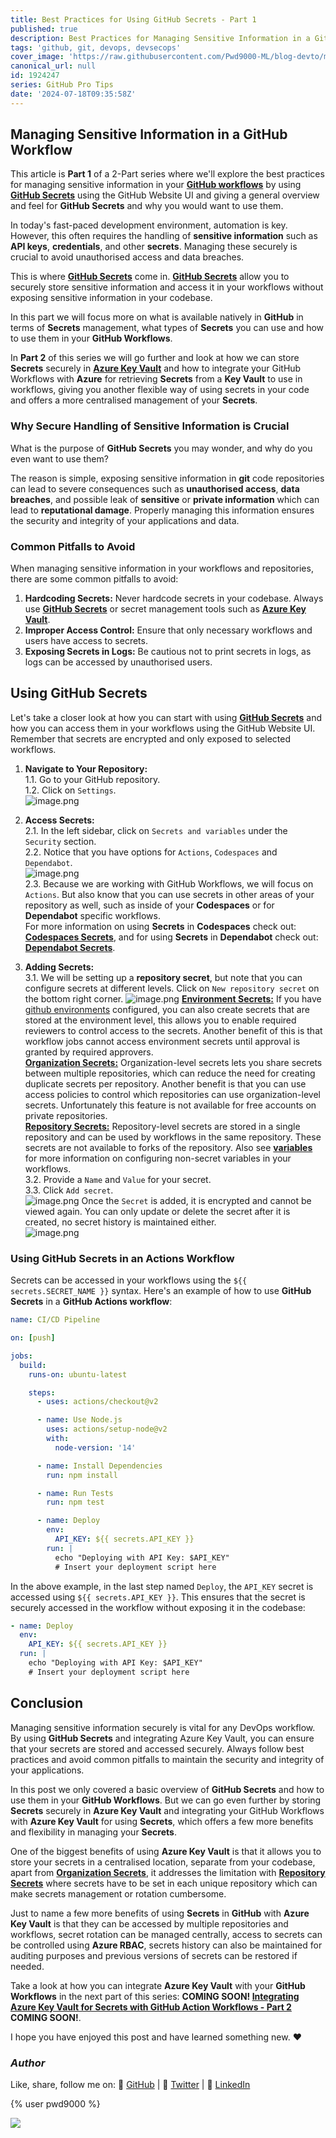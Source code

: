 ```yaml
---
title: Best Practices for Using GitHub Secrets - Part 1
published: true
description: Best Practices for Managing Sensitive Information in a GitHub Workflow
tags: 'github, git, devops, devsecops'
cover_image: 'https://raw.githubusercontent.com/Pwd9000-ML/blog-devto/main/posts/2024/GitHub-Secrets-Best-Practise/assets/main-gh-tips.png'
canonical_url: null
id: 1924247
series: GitHub Pro Tips
date: '2024-07-18T09:35:58Z'
---
```


## Managing Sensitive Information in a GitHub Workflow

This article is **Part 1** of a 2-Part series where we'll explore the best practices for managing sensitive information in your **[GitHub workflows](https://docs.github.com/en/actions/using-workflows/about-workflows?wt.mc_id=DT-MVP-5004771)** by using **[GitHub Secrets](https://docs.github.com/en/actions/security-guides/using-secrets-in-github-actions#about-secrets?wt.mc_id=DT-MVP-5004771)** using the GitHub Website UI and giving a general overview and feel for **GitHub Secrets** and why you would want to use them.

In today's fast-paced development environment, automation is key. However, this often requires the handling of **sensitive information** such as **API keys**, **credentials**, and other **secrets**. Managing these securely is crucial to avoid unauthorised access and data breaches.

This is where **[GitHub Secrets](https://docs.github.com/en/actions/security-guides/using-secrets-in-github-actions#about-secrets?wt.mc_id=DT-MVP-5004771)** come in. **[GitHub Secrets](https://docs.github.com/en/actions/security-guides/using-secrets-in-github-actions#about-secrets?wt.mc_id=DT-MVP-5004771)** allow you to securely store sensitive information and access it in your workflows without exposing sensitive information in your codebase.

In this part we will focus more on what is available natively in **GitHub** in terms of **Secrets** management, what types of **Secrets** you can use and how to use them in your **GitHub Workflows**.

In **Part 2** of this series we will go further and look at how we can store **Secrets** securely in **[Azure Key Vault](https://learn.microsoft.com/en-us/azure/key-vault/general/basic-concepts?wt.mc_id=DT-MVP-5004771)** and how to integrate your GitHub Workflows with **Azure** for retrieving **Secrets** from a **Key Vault** to use in workflows, giving you another flexible way of using secrets in your code and offers a more centralised management of your **Secrets**.

### Why Secure Handling of Sensitive Information is Crucial

What is the purpose of **GitHub Secrets** you may wonder, and why do you even want to use them?

The reason is simple, exposing sensitive information in **git** code repositories can lead to severe consequences such as **unauthorised access**, **data breaches**, and possible leak of **sensitive** or **private information** which can lead to **reputational damage**. Properly managing this information ensures the security and integrity of your applications and data.

### Common Pitfalls to Avoid

When managing sensitive information in your workflows and repositories, there are some common pitfalls to avoid:

1. **Hardcoding Secrets:** Never hardcode secrets in your codebase. Always use **[GitHub Secrets](https://docs.github.com/en/actions/security-guides/using-secrets-in-github-actions#about-secrets?wt.mc_id=DT-MVP-5004771)** or secret management tools such as **[Azure Key Vault](https://learn.microsoft.com/en-us/azure/key-vault/general/basic-concepts?wt.mc_id=DT-MVP-5004771)**.
2. **Improper Access Control:** Ensure that only necessary workflows and users have access to secrets.
3. **Exposing Secrets in Logs:** Be cautious not to print secrets in logs, as logs can be accessed by unauthorised users.

## Using GitHub Secrets

Let's take a closer look at how you can start with using **[GitHub Secrets](https://docs.github.com/en/actions/security-guides/using-secrets-in-github-actions#about-secrets?wt.mc_id=DT-MVP-5004771)** and how you can access them in your workflows using the GitHub Website UI. Remember that secrets are encrypted and only exposed to selected workflows.

1. **Navigate to Your Repository:**  
   1.1. Go to your GitHub repository.  
   1.2. Click on `Settings`.  
   ![image.png](https://raw.githubusercontent.com/Pwd9000-ML/blog-devto/main/posts/2024/GitHub-Secrets-Best-Practise/assets/1-settings.png)

2. **Access Secrets:**  
   2.1. In the left sidebar, click on `Secrets and variables` under the `Security` section.  
   2.2. Notice that you have options for `Actions`, `Codespaces` and `Dependabot`.  
   ![image.png](https://raw.githubusercontent.com/Pwd9000-ML/blog-devto/main/posts/2024/GitHub-Secrets-Best-Practise/assets/1-secrets.png)  
   2.3. Because we are working with GitHub Workflows, we will focus on `Actions`. But also know that you can use secrets in other areas of your repository as well, such as inside of your **Codespaces** or for **Dependabot** specific workflows.  
   For more information on using **Secrets** in **Codespaces** check out: **[Codespaces Secrets](https://docs.github.com/en/codespaces/managing-your-codespaces/managing-your-account-specific-secrets-for-github-codespaces?wt.mc_id=DT-MVP-5004771)**, and for using **Secrets** in **Dependabot** check out: **[Dependabot Secrets](https://docs.github.com/en/code-security/dependabot/working-with-dependabot/automating-dependabot-with-github-actions#accessing-secrets?wt.mc_id=DT-MVP-5004771)**.

3. **Adding Secrets:**  
    3.1. We will be setting up a **repository secret**, but note that you can configure secrets at different levels. Click on `New repository secret` on the bottom right corner. ![image.png](https://raw.githubusercontent.com/Pwd9000-ML/blog-devto/main/posts/2024/GitHub-Secrets-Best-Practise/assets/1-add-secret.png) **[Environment Secrets:](https://docs.github.com/en/actions/security-guides/using-secrets-in-github-actions#creating-secrets-for-an-environment?wt.mc_id=DT-MVP-5004771)** If you have [github environments](https://docs.github.com/en/actions/deployment/targeting-different-environments/using-environments-for-deployment?wt.mc_id=DT-MVP-5004771) configured, you can also create secrets that are stored at the environment level, this allows you to enable required reviewers to control access to the secrets. Another benefit of this is that workflow jobs cannot access environment secrets until approval is granted by required approvers.  
   **[Organization Secrets:](https://docs.github.com/en/actions/security-guides/using-secrets-in-github-actions#creating-secrets-for-an-organization?wt.mc_id=DT-MVP-5004771)** Organization-level secrets lets you share secrets between multiple repositories, which can reduce the need for creating duplicate secrets per repository. Another benefit is that you can use access policies to control which repositories can use organization-level secrets. Unfortunately this feature is not available for free accounts on private repositories.  
   **[Repository Secrets:](https://docs.github.com/en/actions/security-guides/using-secrets-in-github-actions#creating-secrets-for-a-repository?wt.mc_id=DT-MVP-5004771)** Repository-level secrets are stored in a single repository and can be used by workflows in the same repository. These secrets are not available to forks of the repository. Also see **[variables](https://docs.github.com/en/actions/learn-github-actions/variables?wt.mc_id=DT-MVP-5004771)** for more information on configuring non-secret variables in your workflows.  
    3.2. Provide a `Name` and `Value` for your secret.  
    3.3. Click `Add secret`.  
    ![image.png](https://raw.githubusercontent.com/Pwd9000-ML/blog-devto/main/posts/2024/GitHub-Secrets-Best-Practise/assets/2-add-secret.png) Once the `Secret` is added, it is encrypted and cannot be viewed again. You can only update or delete the secret after it is created, no secret history is maintained either.  
    ![image.png](https://raw.githubusercontent.com/Pwd9000-ML/blog-devto/main/posts/2024/GitHub-Secrets-Best-Practise/assets/3-add-secret.png)

### Using GitHub Secrets in an Actions Workflow

Secrets can be accessed in your workflows using the `${{ secrets.SECRET_NAME }}` syntax. Here's an example of how to use **GitHub Secrets** in a **GitHub Actions workflow**:

```yaml
name: CI/CD Pipeline

on: [push]

jobs:
  build:
    runs-on: ubuntu-latest

    steps:
      - uses: actions/checkout@v2

      - name: Use Node.js
        uses: actions/setup-node@v2
        with:
          node-version: '14'

      - name: Install Dependencies
        run: npm install

      - name: Run Tests
        run: npm test

      - name: Deploy
        env:
          API_KEY: ${{ secrets.API_KEY }}
        run: |
          echo "Deploying with API Key: $API_KEY"  
          # Insert your deployment script here
```

In the above example, in the last step named `Deploy`, the `API_KEY` secret is accessed using `${{ secrets.API_KEY }}`. This ensures that the secret is securely accessed in the workflow without exposing it in the codebase:

```yml
- name: Deploy
  env:
    API_KEY: ${{ secrets.API_KEY }}
  run: |
    echo "Deploying with API Key: $API_KEY"  
    # Insert your deployment script here
```

## Conclusion

Managing sensitive information securely is vital for any DevOps workflow. By using **GitHub Secrets** and integrating Azure Key Vault, you can ensure that your secrets are stored and accessed securely. Always follow best practices and avoid common pitfalls to maintain the security and integrity of your applications.

In this post we only covered a basic overview of **GitHub Secrets** and how to use them in your **GitHub Workflows**. But we can go even further by storing **Secrets** securely in **Azure Key Vault** and integrating your GitHub Workflows with **Azure Key Vault** for using **Secrets**, which offers a few more benefits and flexibility in managing your **Secrets**.

One of the biggest benefits of using **Azure Key Vault** is that it allows you to store your secrets in a centralised location, separate from your codebase, apart from **[Organization Secrets](https://docs.github.com/en/actions/security-guides/using-secrets-in-github-actions#creating-secrets-for-an-organization?wt.mc_id=DT-MVP-5004771)**, it addresses the limitation with **[Repository Secrets](https://docs.github.com/en/actions/security-guides/using-secrets-in-github-actions#creating-secrets-for-a-repository?wt.mc_id=DT-MVP-5004771)** where secrets have to be set in each unique repository which can make secrets management or rotation cumbersome.

Just to name a few more benefits of using **Secrets** in **GitHub** with **Azure Key Vault** is that they can be accessed by multiple repositories and workflows, secret rotation can be managed centrally, access to secrets can be controlled using **Azure RBAC**, secrets history can also be maintained for auditing purposes and previous versions of secrets can be restored if needed.

Take a look at how you can integrate **Azure Key Vault** with your **GitHub Workflows** in the next part of this series: **COMING SOON! [Integrating Azure Key Vault for Secrets with GitHub Action Workflows - Part 2]() COMING SOON!**.

I hope you have enjoyed this post and have learned something new. :heart:

### _Author_

Like, share, follow me on: :octopus: [GitHub](https://github.com/Pwd9000-ML) | :penguin: [Twitter](https://twitter.com/pwd9000) | :space_invader: [LinkedIn](https://www.linkedin.com/in/marcel-l-61b0a96b/)

{% user pwd9000 %}

<a href="https://www.buymeacoffee.com/pwd9000"><img src="https://img.buymeacoffee.com/button-api/?text=Buy me a coffee&emoji=&slug=pwd9000&button_colour=FFDD00&font_colour=000000&font_family=Cookie&outline_colour=000000&coffee_colour=ffffff"></a>
